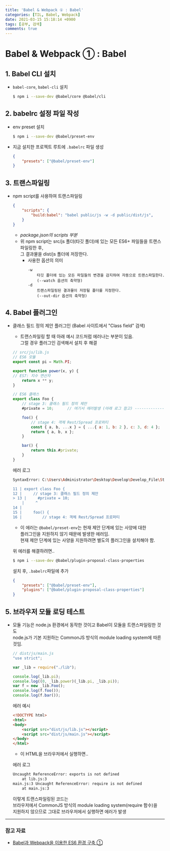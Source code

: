 ```yaml
---
title: 'Babel & Webpack ① : Babel'
categories: [TIL, Babel, Webpack]
date: 2021-03-15 15:18:14 +0900
tags: [공부, 검색]
comments: true
---
```


# Babel & Webpack ① : Babel

## **1.** Babel CLI 설치

-   `babel-core`, `babel-cli` 설치
    ```sh
    $ npm i --save-dev @babel/core @babel/cli
    ```

## **2.** babelrc 설정 파일 작성

-   env preset 설치
    ```sh
    $ npm i --save-dev @babel/preset-env
    ```
-   지금 설치한 프로젝트 루트에 `.babelrc` 파일 생성
    ```json
    {
        "presets": ["@babel/preset-env"]
    }
    ```

## **3.** 트랜스파일링
- npm script를 사용하여 트랜스파일링
    ```json
    {
        "scripts": {
            "build:babel": "babel public/js -w -d public/dist/js",
        }
    }
    ```   
    - _package.json의 scripts 부분_
    - 위 npm script는 src/js 폴더(타깃 폴더)에 있는 모든 ES6+ 파일들을 트랜스파일링한 후,      
        그 결과물을 dist/js 폴더에 저장한다. 
        - 사용한 옵션의 의미
            ```
            -w
                타깃 폴더에 있는 모든 파일들의 변경을 감지하여 자동으로 트랜스파일한다. 
                (--watch 옵션의 축약형)
            -d
                트랜스파일링된 결과물이 저장될 폴더를 지정한다. 
                (--out-dir 옵션의 축약형)
            ```

## **4.** Babel 플러그인   
- 클래스 필드 정의 제안 플러그인 (Babel 사이트에서 "Class field" 검색) 
    - 트랜스파일링 할 때 아래 예시 코드처럼 에러나는 부분이 있음.   
        그럴 경우 플러그인 검색해서 설치 후 해결          
    ```js
    // src/js/lib.js
    // ES6 모듈
    export const pi = Math.PI;

    export function power(x, y) {
    // ES7: 지수 연산자
        return x ** y;
    }

    // ES6 클래스
    export class Foo {
        // stage 3: 클래스 필드 정의 제안
        #private = 10;      // 여기서 에러발생 (아래 로그 참고) -----------------------

        foo() {
            // stage 4: 객체 Rest/Spread 프로퍼티
            const { a, b, ...x } = { ...{ a: 1, b: 2 }, c: 3, d: 4 };
            return { a, b, x };
        }

        bar() {
            return this.#private;
        }
    }
    ```

    에러 로그
    ```sh
    SyntaxError: C:\Users\Administrator\Desktop\Develop\Develop_File\Study\CodeSquad\FE08\06 (FreeStyle)\fe-w6-free-style\public\js\.babel_test\lib.js: Support for the experimental syntax 'classPrivateProperties' isn't currently enabled (13:5):

    11 | export class Foo {
    12 |     // stage 3: 클래스 필드 정의 제안
    > 13 |     #private = 10;
        |     ^
    14 |
    15 |     foo() {
    16 |         // stage 4: 객체 Rest/Spread 프로퍼티
    ```
    - 이 에러는 
        `@babel/preset-env`는 현재 제안 단계에 있는 사양에 대한   
        플러그인을 지원하지 않기 때문에 발생한 에러임.   
        현재 제안 단계에 있는 사양을 지원하려면 별도의 플러그인을 설치해야 함.

    위 에러를 해결하려면..
    ```sh    
    $ npm i --save-dev @babel/plugin-proposal-class-properties
    ``` 

    설치 후, `.babelrc`파일에 추가
    ```json
    {
        "presets": ["@babel/preset-env"],
        "plugins": ["@babel/plugin-proposal-class-properties"]
    }    
    ```

## **5.** 브라우저 모듈 로딩 테스트
- 모듈 기능은 node.js 환경에서 동작한 것이고 Babel이 모듈을 트랜스파일링한 것도      
    node.js가 기본 지원하는 CommonJS 방식의 module loading system에 따른 것임.
    ```js
    // dist/js/main.js
    "use strict";

    var _lib = require("./lib");

    console.log(_lib.pi);
    console.log((0, _lib.power)(_lib.pi, _lib.pi));
    var f = new _lib.Foo();
    console.log(f.foo());
    console.log(f.bar());
    ```
        
    에러 예시    
    ```html
    <!DOCTYPE html>
    <html>
    <body>
        <script src="dist/js/lib.js"></script>
        <script src="dist/js/main.js"></script>
    </body>
    </html>
    ```
    - 이 HTML을 브라우저에서 실행하면..

    에러 로그
    ```sh
    Uncaught ReferenceError: exports is not defined
        at lib.js:3
    main.js:3 Uncaught ReferenceError: require is not defined
        at main.js:3
    ```
    이렇게 트랜스파일링된 코드는    
    브라우저에서 CommonJS 방식의 module loading system(require 함수)을        
    지원하지 않으므로 그대로 브라우저에서 실행하면 에러가 발생

<hr/>

### 참고 자료
- [Babel과 Webpack을 이용한 ES6 환경 구축 ①](https://poiemaweb.com/es6-babel-webpack-1)
